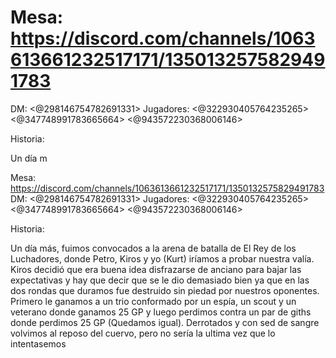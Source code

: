 # Mesa: https://discord.com/channels/1063613661232517171/1350132575829491783
DM: <@298146754782691331> 
Jugadores: <@322930405764235265> <@347748991783665664> <@943572230368006146> 

Historia:

Un día m

Mesa: https://discord.com/channels/1063613661232517171/1350132575829491783
DM: <@298146754782691331> 
Jugadores: <@322930405764235265> <@347748991783665664> <@943572230368006146> 

Historia:

Un día más, fuimos convocados a la arena de batalla de El Rey de los Luchadores, donde Petro, Kiros y yo (Kurt) iríamos a probar nuestra valía. Kiros decidió que era buena idea disfrazarse de anciano para bajar las expectativas y hay que decir que se le dio demasiado bien ya que en las dos rondas que duramos  fue destruido sin piedad por nuestros oponentes. Primero le ganamos a un trio conformado por un espía, un scout y un veterano donde ganamos 25 GP y luego perdimos contra un par de giths donde perdimos 25 GP (Quedamos igual). Derrotados y con sed de sangre volvimos al reposo del cuervo, pero no sería la ultima vez que lo intentasemos

